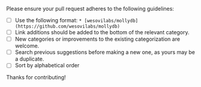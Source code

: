 Please ensure your pull request adheres to the following guidelines:

- [ ] Use the following format: `* [wesovilabs/mollydb](https://github.com/wesovilabs/mollydb)`
- [ ] Link additions should be added to the bottom of the relevant category.
- [ ] New categories or improvements to the existing categorization are welcome.
- [ ] Search previous suggestions before making a new one, as yours may be a duplicate.
- [ ] Sort by alphabetical order

Thanks for contributing!
